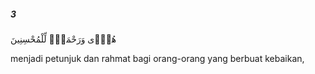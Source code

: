 ##### 3

<span class="ayah">هُدًۭى وَرَحْمَةًۭ لِّلْمُحْسِنِينَ</span>

<span class="ayah_translation">menjadi petunjuk dan rahmat bagi orang-orang yang berbuat kebaikan,</span>
